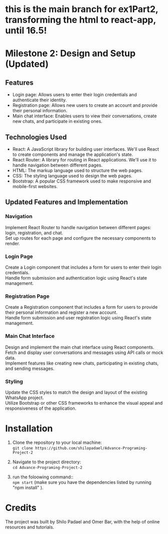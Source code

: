 <h1>this is the main branch for ex1Part2, transforming the html to react-app, until 16.5!</h1>

<h1>Milestone 2: Design and Setup (Updated)</h1>

<h2>Features</h2>
<ul>
    <li>Login page: Allows users to enter their login credentials and authenticate their identity.</li>
    <li>Registration page: Allows new users to create an account and provide their personal information.</li>
    <li>Main chat interface: Enables users to view their conversations, create new chats, and participate in existing ones.</li>
</ul>

<h2>Technologies Used</h2>
<ul>
    <li>React: A JavaScript library for building user interfaces. We'll use React to create components and manage the application's state.</li>
    <li>React Router: A library for routing in React applications. We'll use it to handle navigation between different pages.</li>
    <li>HTML: The markup language used to structure the web pages.</li>
    <li>CSS: The styling language used to design the web pages.</li>
    <li>Bootstrap: A popular CSS framework used to make responsive and mobile-first websites.</li>
</ul>

<h2>Updated Features and Implementation</h2>

<h3>Navigation</h3>
<p>
    Implement React Router to handle navigation between different pages: login, registration, and chat.<br>
    Set up routes for each page and configure the necessary components to render.
</p>

<h3>Login Page</h3>
<p>
    Create a Login component that includes a form for users to enter their login credentials.<br>
    Handle form submission and authentication logic using React's state management.
</p>

<h3>Registration Page</h3>
<p>
    Create a Registration component that includes a form for users to provide their personal information and register a new account.<br>
    Handle form submission and user registration logic using React's state management.
</p>

<h3>Main Chat Interface</h3>
<p>
    Design and implement the main chat interface using React components.<br>
    Fetch and display user conversations and messages using API calls or mock data.<br>
    Implement features like creating new chats, participating in existing chats, and sending messages.
</p>

<h3>Styling</h3>
<p>
    Update the CSS styles to match the design and layout of the existing WhatsApp project.<br>
    Utilize Bootstrap or other CSS frameworks to enhance the visual appeal and responsiveness of the application.
</p>

<h1>Installation</h1>
<ol>
	<li>Clone the repository to your local machine:
	<br><code>git clone https://github.com/shilopadael/Advance-Programing-Project-2</code>
	</li>
</ol>
	
<ol start="2">
	<li>Navigate to the project directory:<br>
		<code>cd Advance-Programing-Project-2</code>
	</li>
</ol>
	
<ol start="3">
	<li>run the foloowing command::<br>
		<code>npm start</code>
		(make sure you have the dependencies listed by running "npm install" ).
	</li>
</ol>
	
<h1>Credits</h1>
<p>The project was built by Shilo Padael and Omer Bar, with the help of online resources and tutorials.</p>
